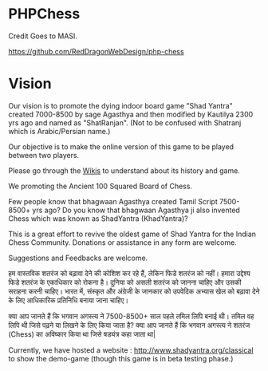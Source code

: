 # PHPChess

Credit Goes to MASI.

   https://github.com/RedDragonWebDesign/php-chess

# Vision

Our vision is to promote the dying indoor board game "Shad Yantra" created 7000-8500 by sage Agasthya and then modified by Kautilya 2300 yrs ago and named as "ShatRanjan". (Not to be confused with Shatranj which is Arabic/Persian name.)

Our objective is to make the online version of this game to be played between two players.

Please go through the  [Wikis](https://github.com/ShadYantra/Agasthya_ShadYantra/wiki)
 to understand about its history and game.

We promoting the Ancient 100 Squared Board of Chess.

Few people know that bhagwaan Agasthya created Tamil Script 7500-8500+ yrs ago? 
Do you know that bhagwaan Agasthya ji also invented Chess which was known as ShadYantra (KhadYantra)?

This is a great effort to revive the oldest game of Shad Yantra for the Indian Chess Community. Donations or assistance in any form are welcome.

Suggestions and Feedbacks are welcome.

हम वास्तविक शतरंज को बढ़ावा देने की कोशिश कर रहे हैं, लेकिन फिडे शतरंज को नहीं। हमारा उद्देश्य फिडे शतरंज के एकाधिकार को रोकना है। दुनिया को असली शतरंज को जानना चाहिए और उसकी सराहना करनी चाहिए। भारत में, संस्कृत और अंग्रेजी के जानकार को उपवेदिक अभ्यास खेल को बढ़ावा देने के लिए आधिकारिक प्रतिनिधि बनाया जाना चाहिए।

क्या आप जानते हैं कि भगवान अगस्त्य ने 7500-8500+ साल पहले तमिल लिपि बनाई थी। तमिल वह लिपि थी जिसे पढ़ने या लिखने के लिए किया जाता है?
क्या आप जानते हैं कि भगवान अगस्त्य ने शतरंज (Chess) का अविष्कार किया था जिसे षड्यंत्र कहा जाता था|

 Currently, we have hosted a website : http://www.shadyantra.org/classical to show the demo-game (though this game is in beta testing phase.)